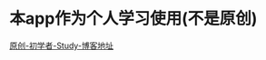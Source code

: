 # 本app作为个人学习使用(不是原创)

[原创-初学者-Study-博客地址](https://blog.csdn.net/qq_38436214/category_9880722.html?spm=1001.2014.3001.5482) 
